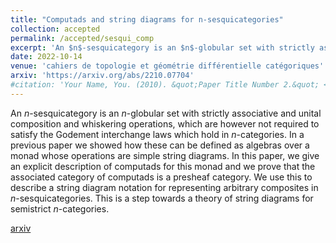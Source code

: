 ```yaml
---
title: "Computads and string diagrams for n-sesquicategories"
collection: accepted
permalink: /accepted/sesqui_comp
excerpt: 'An $n$-sesquicategory is an $n$-globular set with strictly associative and unital composition and whiskering operations, which are however not required to satisfy the Godement interchange laws which hold in $n$-categories. In a previous [paper](https://arxiv.org/abs/2202.09293) we showed how these can be defined as algebras over a monad whose operations are simple string diagrams. In this paper, we give an explicit description of computads for this monad and we prove that the associated category of computads is a presheaf category. We use this to describe a string diagram notation for representing arbitrary composites in $n$-sesquicategories. This is a step towards a theory of string diagrams for semistrict $n$-categories.'
date: 2022-10-14
venue: 'cahiers de topologie et géométrie différentielle catégoriques'
arxiv: 'https://arxiv.org/abs/2210.07704'
#citation: 'Your Name, You. (2010). &quot;Paper Title Number 2.&quot; <i>Journal 1</i>. 1(2).'
---
```

An $n$-sesquicategory is an $n$-globular set with strictly associative and unital composition and whiskering operations, which are however not required to satisfy the Godement interchange laws which hold in $n$-categories. In a previous paper we showed how these can be defined as algebras over a monad whose operations are simple string diagrams. In this paper, we give an explicit description of computads for this monad and we prove that the associated category of computads is a presheaf category. We use this to describe a string diagram notation for representing arbitrary composites in $n$-sesquicategories. This is a step towards a theory of string diagrams for semistrict $n$-categories.

[arxiv](https://arxiv.org/abs/2210.07704)









